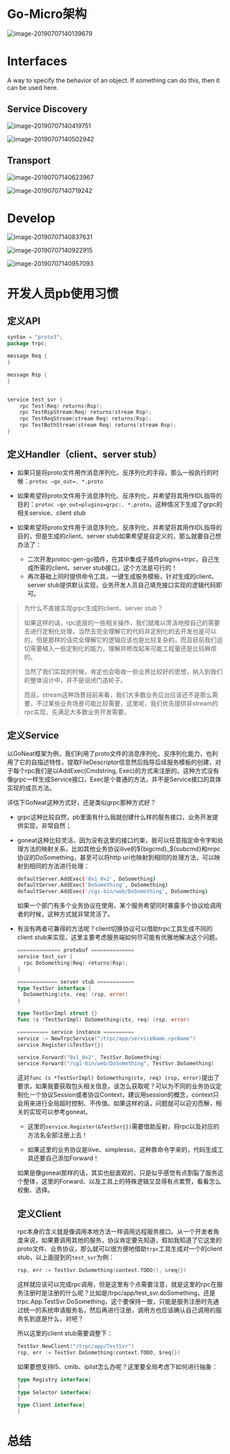 

# Go-Micro架构

![image-20190707140139679](assets/assets/image-20190707140139679.png)



# Interfaces

A way to specify the behavior of an object. If something can do this, then it can be used here.



## Service Discovery

![image-20190707140419751](assets/image-20190707140419751.png)

![image-20190707140502942](assets/image-20190707140502942.png)



## Transport

![image-20190707140623967](assets/image-20190707140623967.png)

![image-20190707140719242](assets/image-20190707140719242.png)



# Develop

![image-20190707140837631](assets/image-20190707140837631.png)

![image-20190707140922915](assets/image-20190707140922915.png)

![image-20190707140957093](assets/image-20190707140957093.png)





# 开发人员pb使用习惯

## 定义API

```go
syntax = "proto3";
package trpc;

message Req {
}

message Rsp {
}


service test_svr {
    rpc Test(Req) returns(Rsp);
    rpc TestRspStream(Req) returns(stream Rsp);
    rpc TestReqStream(stream Req) returns(Rsp);
    rpc TestBothStream(stream Req) returns(stream Rsp);
}
```

## 定义Handler（client、server stub）

- 如果只是将proto文件用作消息序列化、反序列化的手段，那么一般执行的时候：`protoc —go_out=. *.proto`

- 如果希望将proto文件用于消息序列化、反序列化，并希望将其用作IDL指导的目的：`protoc —go_out=plugins=grpc:. *.proto`，这种情况下生成了grpc的相关service、client stub
- 如果希望将proto文件用于消息序列化、反序列化，并希望将其用作IDL指导的目的，但是生成的client、server stub如果希望是自定义的，那么就要自己想办法了：
  - 二次开发protoc-gen-go插件，在其中集成子插件plugins=trpc，自己生成所需的client、server stub接口，这个方法是可行的！
  - 再次基础上同时提供命令工具，一键生成服务模板，针对生成的client、server stub提供默认实现，业务开发人员自己填充接口实现的逻辑代码即可。

> 为什么不直接实现grpc生成的client、server stub？
>
> 如果这样的话，rpc底层的一些相关操作，我们就难以灵活地按自己的需要去进行定制化处理，当然去完全理解它的代码并定制化的去开发也是可以的，但是那样的话完全理解它的逻辑应该也是比较复杂的，而且目前我们迫切需要植入一些定制化的能力，理解并修改起来可能工程量还是比较麻烦的。
>
> 当然了我们实现的时候，肯定也会吸收一些业界比较好的思想，纳入到我们的整体设计中，并不是说闭门造轮子。
>
> 而且，stream这种场景目前来看，我们大多数业务后台应该还不是那么需要，不过某些业务场景可能比较需要，这里呢，我们优先提供非stream的rpc实现，先满足大多数业务开发需要。

## 定义Service

以GoNeat框架为例，我们利用了proto文件的消息序列化、反序列化能力，也利用了它的自描述特性，提取FileDescriptor信息然后指导后续服务模板的创建，对于每个rpc我们是以AddExec(Cmdstring, Exec)的方式来注册的。这种方式没有像grpc一样生成Service接口，Exec是个普通的方法，并不是Service接口的具体实现的成员方法。

评估下GoNeat这种方式好，还是类似grpc那种方式好？

- grpc这种比较自然，pb里面有什么我就创建什么样的服务接口，业务开发提供实现，非常自然；

- goneat这种比较灵活，因为没有这里的接口约束，我可以任意指定命令字和处理方法的映射关系，比如其他业务协议ilive的\${bigcmd}_​\${subcmd}和nrpc协议的DoSomething，甚至可以将http uri也映射到相同的处理方法，可以映射到相同的方法进行处理：

  ```bash
  defaultServer.AddExec('0x1_0x2', DoSomething)
  defaultServer.AddExec('DoSomething', DoSomething)
  defaultServer.AddExec('/cgi-bin/web/DoSomething', DoSomething)
  ```

  如果一个部门有多个业务协议在使用，某个服务希望同时暴露多个协议给调用者的时候，这种方式就非常灵活了。

- 有没有两者可兼得的方法呢？client切换协议可以借助trpc工具生成不同的client stub来实现，这里主要考虑服务端如何尽可能有优雅地解决这个问题。

  ```go
  ============== protobuf ==============
  service test_svr {
    rpc DoSomething(Req) returns(Rsp);
  }
  
  ============= server stub ============
  type TestSvr interface {
    DoSomething(ctx, req) (rsp, error)
  }
  
  type TestSvrImpl struct {}
  func (s *TestSvrImpl) DoSomething(ctx, req) (rsp, error)
  
  ========== service instance ==========
  service := NewTrpcService("/trpc/app/serviceName.rpcName")
  service.Register(&TestSvr{})
  
  service.Forward("0x1_0x2", TestSvr.DoSomething)
  service.Forward("/cgi-bin/web/DoSomething", TestSvr.DoSomething)
  ```

  这对`func (s *TestSvrImpl) DoSomething(ctx, req) (rsp, error)`提出了要求，如果我要获取包头相关信息，该怎么获取呢？可以为不同的业务协议定制化一个协议Session或者协议Context，建议用session的概念，context只会用来进行全局超时控制、不传值。如果这样的话，问题就可以迎刃而解，相关的实现可以参考goneat。

  - 这里的`service.Register(&TestSvr{})`需要借助反射，将rpc以及对应的方法名全部注册上去！

  - 如果这里的业务协议是ilive、simplesso，这种靠命令字来的，代码生成工具还要自己添加Forward！

  如果是像goneat那样的话，其实也挺直观的，只是似乎感觉有点割裂了服务这个整体，这里的Forward、以及工具上的特殊逻辑又显得有点累赘，看看怎么权衡、选择。

  ## 定义Client

  rpc本身的含义就是像调用本地方法一样调用远程服务接口。从一个开发者角度来说，如果要调用其他的服务，协议肯定要先知道，假如我知道了它这里的proto文件、业务协议，那么就可以很方便地借助`trpc`工具生成对一个的client stub，以上面提到的`test_svr`为例：

  ```go
  rsp, err := TestSvr.DoSomething(context.TODO(), &req{})
  ```

  这样就应该可以完成rpc调用，但是这里有个点需要注意，就是这里的rpc在服务注册时是注册的什么呢？比如是/trpc/app/test_svr.doSomething，还是trpc.App.TestSvr.DoSomething，这个要保持一致，只能是服务注册时先通过统一的系统申请服务名，然后再进行注册，调用方也应该确认自己调用的服务名到底是什么，对吧？

  所以这里的client stub需要调整下：

  ```go
  TestSvr.NewClient("/trpc/app/TestSvr") 
  rsp, err := TestSvr.DoSomething(context.TODO, $req{})
  ```

  如果要想支持l5、cmlb、iplist怎么办呢？这里要全局考虑下如何进行抽象：

  ```go
  type Registry interface{
  }
  type Selector interface{
  }
  type Client interface{
  }
  
  
  ```

  

  

# 总结